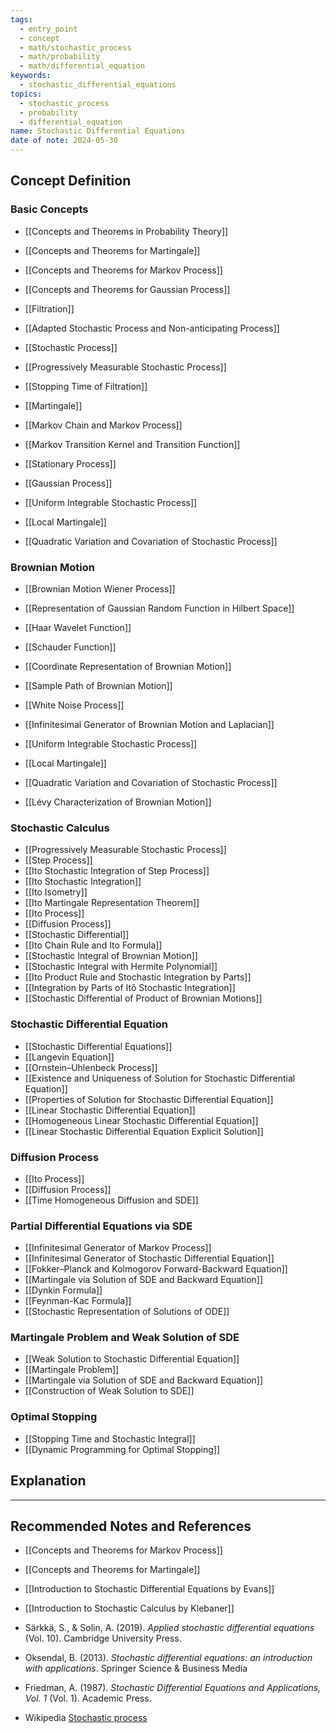 ```yaml
---
tags:
  - entry_point
  - concept
  - math/stochastic_process
  - math/probability
  - math/differential_equation
keywords:
  - stochastic_differential_equations
topics:
  - stochastic_process
  - probability
  - differential_equation
name: Stochastic Differential Equations
date of note: 2024-05-30
---
```


## Concept Definition

### Basic Concepts

- [[Concepts and Theorems in Probability Theory]]
- [[Concepts and Theorems for Martingale]]
- [[Concepts and Theorems for Markov Process]]
- [[Concepts and Theorems for Gaussian Process]]

- [[Filtration]]
- [[Adapted Stochastic Process and Non-anticipating Process]]
- [[Stochastic Process]]
- [[Progressively Measurable Stochastic Process]]
- [[Stopping Time of Filtration]]

- [[Martingale]]
- [[Markov Chain and Markov Process]]
- [[Markov Transition Kernel and Transition Function]]
- [[Stationary Process]]
- [[Gaussian Process]]

- [[Uniform Integrable Stochastic Process]]
- [[Local Martingale]]
- [[Quadratic Variation and Covariation of Stochastic Process]]

### Brownian Motion

- [[Brownian Motion Wiener Process]]
- [[Representation of Gaussian Random Function in Hilbert Space]]
- [[Haar Wavelet Function]]
- [[Schauder Function]]
- [[Coordinate Representation of Brownian Motion]]
- [[Sample Path of Brownian Motion]]
- [[White Noise Process]]

- [[Infinitesimal Generator of Brownian Motion and Laplacian]]

- [[Uniform Integrable Stochastic Process]]
- [[Local Martingale]]
- [[Quadratic Variation and Covariation of Stochastic Process]]
- [[Lévy Characterization of Brownian Motion]]


### Stochastic Calculus

- [[Progressively Measurable Stochastic Process]]
- [[Step Process]]
- [[Ito Stochastic Integration of Step Process]]
- [[Ito Stochastic Integration]]
- [[Ito Isometry]]
- [[Ito Martingale Representation Theorem]]
- [[Ito Process]]
- [[Diffusion Process]]
- [[Stochastic Differential]]
- [[Ito Chain Rule and Ito Formula]]
- [[Stochastic Integral of Brownian Motion]]
- [[Stochastic Integral with Hermite Polynomial]]
- [[Ito Product Rule and Stochastic Integration by Parts]]
- [[Integration by Parts of Itô Stochastic Integration]]
- [[Stochastic Differential of Product of Brownian Motions]]


### Stochastic Differential Equation

- [[Stochastic Differential Equations]]
- [[Langevin Equation]]
- [[Ornstein–Uhlenbeck Process]]
- [[Existence and Uniqueness of Solution for Stochastic Differential Equation]]
- [[Properties of Solution for Stochastic Differential Equation]]
- [[Linear Stochastic Differential Equation]]
- [[Homogeneous Linear Stochastic Differential Equation]]
- [[Linear Stochastic Differential Equation Explicit Solution]]

### Diffusion Process

- [[Ito Process]]
- [[Diffusion Process]]
- [[Time Homogeneous Diffusion and SDE]]

### Partial Differential Equations via SDE

- [[Infinitesimal Generator of Markov Process]]
- [[Infinitesimal Generator of Stochastic Differential Equation]]
- [[Fokker–Planck and Kolmogorov Forward-Backward Equation]]
- [[Martingale via Solution of SDE and Backward Equation]]
- [[Dynkin Formula]]
- [[Feynman-Kac Formula]]
- [[Stochastic Representation of Solutions of ODE]]

### Martingale Problem and Weak Solution of SDE

- [[Weak Solution to Stochastic Differential Equation]]
- [[Martingale Problem]]
- [[Martingale via Solution of SDE and Backward Equation]]
- [[Construction of Weak Solution to SDE]]


### Optimal Stopping

- [[Stopping Time and Stochastic Integral]]
- [[Dynamic Programming for Optimal Stopping]]




## Explanation





-----------
##  Recommended Notes and References

- [[Concepts and Theorems for Markov Process]]
- [[Concepts and Theorems for Martingale]]

- [[Introduction to Stochastic Differential Equations by Evans]]
- [[Introduction to Stochastic Calculus by Klebaner]]
- Särkkä, S., & Solin, A. (2019). _Applied stochastic differential equations_ (Vol. 10). Cambridge University Press.
- Oksendal, B. (2013). _Stochastic differential equations: an introduction with applications_. Springer Science & Business Media
- Friedman, A. (1987). _Stochastic Differential Equations and Applications, Vol. 1_ (Vol. 1). Academic Press.





- Wikipedia [Stochastic process](https://en.wikipedia.org/wiki/Stochastic_process)